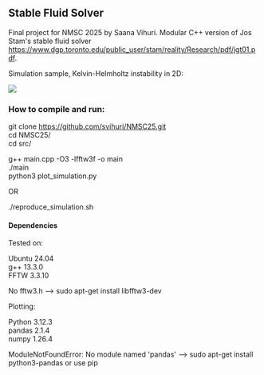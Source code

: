 ## Stable Fluid Solver

Final project for NMSC 2025 by Saana Vihuri. Modular C++ version of Jos Stam's stable fluid solver https://www.dgp.toronto.edu/public_user/stam/reality/Research/pdf/jgt01.pdf. <br>

Simulation sample, Kelvin-Helmholtz instability in 2D:

![](kevin_helmholz_instability.gif)

### How to compile and run: <br>

git clone https://github.com/svihuri/NMSC25.git <br>
cd NMSC25/ <br>
cd src/ <br>

 g++ main.cpp -O3 -lfftw3f -o main <br>
 ./main <br>
 python3 plot_simulation.py

 OR

 ./reproduce_simulation.sh

#### Dependencies 

Tested on: <br>

Ubuntu 24.04 <br>
g++ 13.3.0 <br>
FFTW 3.3.10 <br>

No fftw3.h --> sudo apt-get install libfftw3-dev 

Plotting:  <br>

Python 3.12.3 <br>
pandas 2.1.4 <br>
numpy 1.26.4 <br>

ModuleNotFoundError: No module named 'pandas' --> sudo apt-get install python3-pandas or use pip <br>
